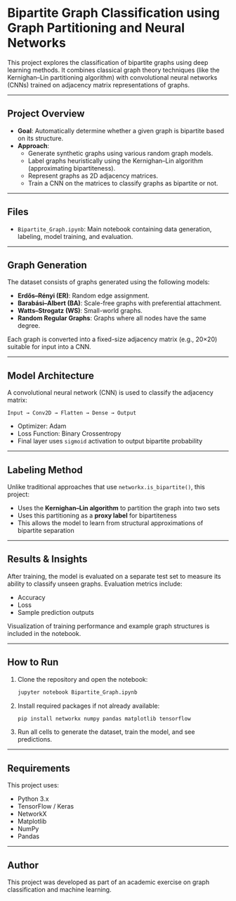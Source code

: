 
# Bipartite Graph Classification using Graph Partitioning and Neural Networks

This project explores the classification of bipartite graphs using deep learning methods. It combines classical graph theory techniques (like the Kernighan–Lin partitioning algorithm) with convolutional neural networks (CNNs) trained on adjacency matrix representations of graphs.

---

## Project Overview

- **Goal**: Automatically determine whether a given graph is bipartite based on its structure.
- **Approach**:
  - Generate synthetic graphs using various random graph models.
  - Label graphs heuristically using the Kernighan–Lin algorithm (approximating bipartiteness).
  - Represent graphs as 2D adjacency matrices.
  - Train a CNN on the matrices to classify graphs as bipartite or not.

---

##  Files

- `Bipartite_Graph.ipynb`: Main notebook containing data generation, labeling, model training, and evaluation.

---

##  Graph Generation

The dataset consists of graphs generated using the following models:
- **Erdős–Rényi (ER)**: Random edge assignment.
- **Barabási–Albert (BA)**: Scale-free graphs with preferential attachment.
- **Watts–Strogatz (WS)**: Small-world graphs.
- **Random Regular Graphs**: Graphs where all nodes have the same degree.

Each graph is converted into a fixed-size adjacency matrix (e.g., 20×20) suitable for input into a CNN.

---

##  Model Architecture

A convolutional neural network (CNN) is used to classify the adjacency matrix:

```text
Input → Conv2D → Flatten → Dense → Output
```

- Optimizer: Adam
- Loss Function: Binary Crossentropy
- Final layer uses `sigmoid` activation to output bipartite probability

---

##  Labeling Method

Unlike traditional approaches that use `networkx.is_bipartite()`, this project:
- Uses the **Kernighan–Lin algorithm** to partition the graph into two sets
- Uses this partitioning as a **proxy label** for bipartiteness
- This allows the model to learn from structural approximations of bipartite separation

---

##  Results & Insights

After training, the model is evaluated on a separate test set to measure its ability to classify unseen graphs. Evaluation metrics include:
- Accuracy
- Loss
- Sample prediction outputs

Visualization of training performance and example graph structures is included in the notebook.

---

##  How to Run

1. Clone the repository and open the notebook:
   ```bash
   jupyter notebook Bipartite_Graph.ipynb
   ```

2. Install required packages if not already available:
   ```bash
   pip install networkx numpy pandas matplotlib tensorflow
   ```

3. Run all cells to generate the dataset, train the model, and see predictions.

---

##  Requirements

This project uses:
- Python 3.x
- TensorFlow / Keras
- NetworkX
- Matplotlib
- NumPy
- Pandas

---

##  Author

This project was developed as part of an academic exercise on graph classification and machine learning.

